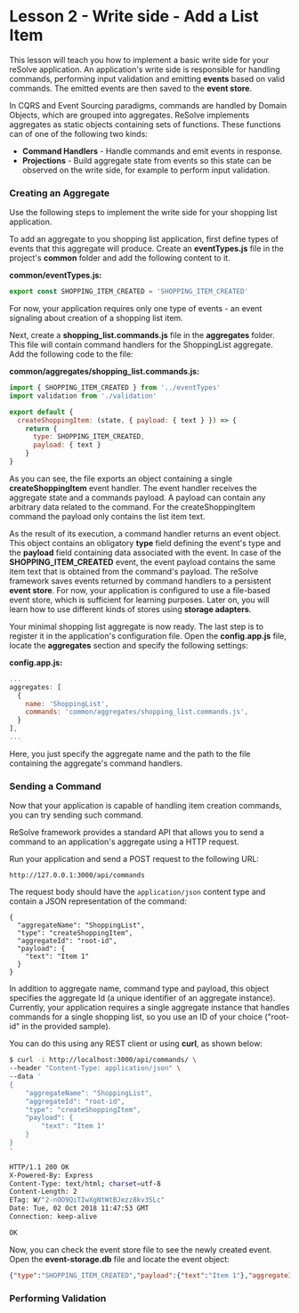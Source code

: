 # Lesson 2 - Write side - Add a List Item

This lesson will teach you how to implement a basic write side for your reSolve application. An application's write side is responsible for handling commands, performing input validation and emitting **events** based on valid commands. The emitted events are then saved to the **event store**.

In CQRS and Event Sourcing paradigms, commands are handled by Domain Objects, which are grouped into aggregates. ReSolve implements aggregates as static objects containing sets of functions. These functions can of one of the following two kinds:

- **Command Handlers** - Handle commands and emit events in response.
- **Projections** - Build aggregate state from events so this state can be observed on the write side, for example to perform input validation.

### Creating an Aggregate

Use the following steps to implement the write side for your shopping list application.

To add an aggregate to you shopping list application, first define types of events that this aggregate will produce. Create an **eventTypes.js** file in the project's **common** folder and add the following content to it.

**common/eventTypes.js:**

<!-- prettier-ignore-start -->
[embedmd]:# (../../examples/shopping-list-tutorial/lesson-2/common/eventTypes.js /^/ /\n$/)
```js
export const SHOPPING_ITEM_CREATED = 'SHOPPING_ITEM_CREATED'
```
<!-- prettier-ignore-end -->

For now, your application requires only one type of events - an event signaling about creation of a shopping list item.

Next, create a **shopping_list.commands.js** file in the **aggregates** folder. This file will contain command handlers for the ShoppingList aggregate. Add the following code to the file:

**common/aggregates/shopping_list.commands.js:**

```js
import { SHOPPING_ITEM_CREATED } from '../eventTypes'
import validation from './validation'

export default {
  createShoppingItem: (state, { payload: { text } }) => {
    return {
      type: SHOPPING_ITEM_CREATED,
      payload: { text }
    }
}
```

As you can see, the file exports an object containing a single **createShoppingItem** event handler. The event handler receives the aggregate state and a commands payload. A payload can contain any arbitrary data related to the command. For the createShoppingItem command the payload only contains the list item text.

As the result of its execution, a command handler returns an event object. This object contains an obligatory **type** field defining the event's type and the **payload** field containing data associated with the event. In case of the **SHOPPING_ITEM_CREATED** event, the event payload contains the same item text that is obtained from the command's payload. The reSolve framework saves events returned by command handlers to a persistent **event store**. For now, your application is configured to use a file-based event store, which is sufficient for learning purposes. Later on, you will learn how to use different kinds of stores using **storage adapters**.

Your minimal shopping list aggregate is now ready. The last step is to register it in the application's configuration file. Open the **config.app.js** file, locate the **aggregates** section and specify the following settings:

**config.app.js:**

```js
...
aggregates: [
  {
    name: 'ShoppingList',
    commands: 'common/aggregates/shopping_list.commands.js',
  }
],
...
```

Here, you just specify the aggregate name and the path to the file containing the aggregate's command handlers.

### Sending a Command

Now that your application is capable of handling item creation commands, you can try sending such command.

ReSolve framework provides a standard API that allows you to send a command to an application's aggregate using a HTTP request.

Run your application and send a POST request to the following URL:

```
http://127.0.0.1:3000/api/commands
```

The request body should have the `application/json` content type and contain a JSON representation of the command:

```
{
  "aggregateName": "ShoppingList",
  "type": "createShoppingItem",
  "aggregateId": "root-id",
  "payload": {
    "text": "Item 1"
  }
}
```

In addition to aggregate name, command type and payload, this object specifies the aggregate Id (a unique identifier of an aggregate instance). Currently, your application requires a single aggregate instance that handles commands for a single shopping list, so you use an ID of your choice ("root-id" in the provided sample).

You can do this using any REST client or using **curl**, as shown below:

```sh
$ curl -i http://localhost:3000/api/commands/ \
--header "Content-Type: application/json" \
--data '
{
    "aggregateName": "ShoppingList",
    "aggregateId": "root-id",
    "type": "createShoppingItem",
    "payload": {
        "text": "Item 1"
    }
}
'

HTTP/1.1 200 OK
X-Powered-By: Express
Content-Type: text/html; charset=utf-8
Content-Length: 2
ETag: W/"2-nOO9QiTIwXgNtWtBJezz8kv3SLc"
Date: Tue, 02 Oct 2018 11:47:53 GMT
Connection: keep-alive

OK
```

Now, you can check the event store file to see the newly created event. Open the **event-storage.db** file and locate the event object:

<!-- prettier-ignore-start -->
``` json
{"type":"SHOPPING_ITEM_CREATED","payload":{"text":"Item 1"},"aggregateId":"root-id","aggregateVersion":1,"timestamp":1542290836877,"aggregateIdAndVersion":"root-id:1","_id":"Qt5KvZEBpeivbm9N"}
```
<!-- prettier-ignore-end -->

### Performing Validation
